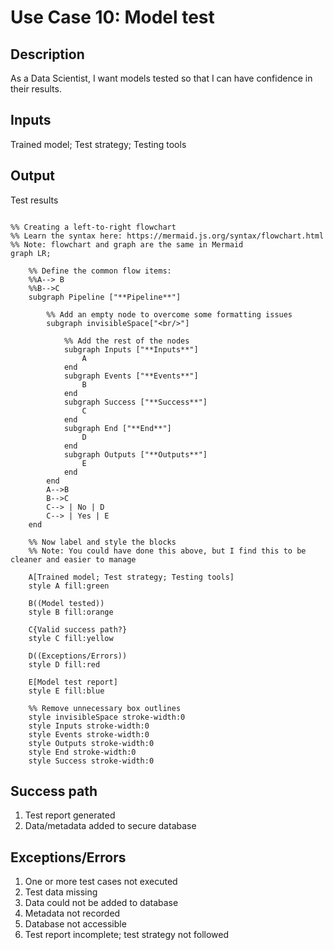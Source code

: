 # Use Case 10: Model test

## Description

As a Data Scientist, I want models tested so that I can have confidence in their results.

## Inputs

Trained model;
Test strategy;
Testing tools

## Output

Test results

```mermaid

%% Creating a left-to-right flowchart
%% Learn the syntax here: https://mermaid.js.org/syntax/flowchart.html
%% Note: flowchart and graph are the same in Mermaid
graph LR;

    %% Define the common flow items:
    %%A--> B
    %%B-->C
    subgraph Pipeline ["**Pipeline**"]
        
        %% Add an empty node to overcome some formatting issues
        subgraph invisibleSpace["<br/>"]

            %% Add the rest of the nodes
            subgraph Inputs ["**Inputs**"]
                A
            end
            subgraph Events ["**Events**"]
                B
            end
            subgraph Success ["**Success**"]
                C
            end
            subgraph End ["**End**"]
                D
            end
            subgraph Outputs ["**Outputs**"]
                E
            end
        end
        A-->B
        B-->C
        C--> | No | D
        C--> | Yes | E
    end

    %% Now label and style the blocks
    %% Note: You could have done this above, but I find this to be cleaner and easier to manage

    A[Trained model; Test strategy; Testing tools]
    style A fill:green

    B((Model tested))
    style B fill:orange

    C{Valid success path?}
    style C fill:yellow

    D((Exceptions/Errors))
    style D fill:red

    E[Model test report]
    style E fill:blue

    %% Remove unnecessary box outlines
    style invisibleSpace stroke-width:0
    style Inputs stroke-width:0
    style Events stroke-width:0
    style Outputs stroke-width:0
    style End stroke-width:0
    style Success stroke-width:0

```


## Success path

1. Test report generated
2. Data/metadata added to secure database
    
## Exceptions/Errors

1. One or more test cases not executed
2. Test data missing
3. Data could not be added to database
4. Metadata not recorded
5. Database not accessible
6. Test report incomplete; test strategy not followed